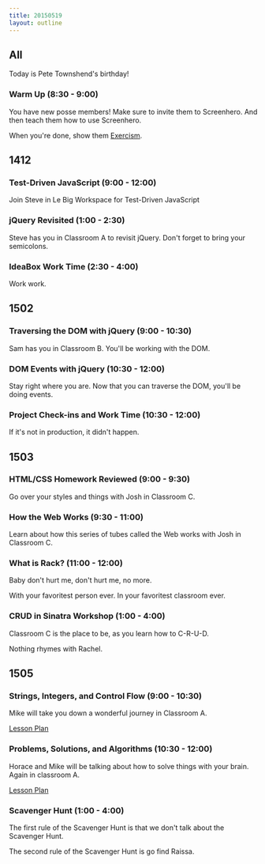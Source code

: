 ```yaml
---
title: 20150519
layout: outline
---
```


## All

Today is Pete Townshend's birthday!

### Warm Up (8:30 - 9:00)

You have new posse members! Make sure to invite them to Screenhero. And then teach them how to use Screenhero.

When you're done, show them [Exercism](http://exercism.io).



## 1412

### Test-Driven JavaScript (9:00 - 12:00)

Join Steve in Le Big Workspace for Test-Driven JavaScript

### jQuery Revisited (1:00 - 2:30)

Steve has you in Classroom A to revisit jQuery. Don't forget to bring your semicolons.

### IdeaBox Work Time (2:30 - 4:00)

Work work.


## 1502

### Traversing the DOM with jQuery (9:00 - 10:30)

Sam has you in Classroom B. You'll be working with the DOM. 

### DOM Events with jQuery (10:30 - 12:00)

Stay right where you are. Now that you can traverse the DOM, you'll be doing events. 

### Project Check-ins and Work Time (10:30 - 12:00)

If it's not in production, it didn't happen. 


## 1503

### HTML/CSS Homework Reviewed (9:00 - 9:30)

Go over your styles and things with Josh in Classroom C.


### How the Web Works (9:30 - 11:00)

Learn about how this series of tubes called the Web works with Josh in Classroom C.

### What is Rack? (11:00 - 12:00)

Baby don't hurt me, don't hurt me, no more. 

With your favoritest person ever. In your favoritest classroom ever.

### CRUD in Sinatra Workshop (1:00 - 4:00)

Classroom C is the place to be, as you learn how to C-R-U-D. 

Nothing rhymes with Rachel.


## 1505

### Strings, Integers, and Control Flow (9:00 - 10:30)

Mike will take you down a wonderful journey in Classroom A. 

[Lesson Plan](https://github.com/turingschool/lesson_plans/blob/master/ruby_01-object_oriented_programming_with_ruby/string_integers_and_control_flow.markdown)


### Problems, Solutions, and Algorithms (10:30 - 12:00)

Horace and Mike will be talking about how to solve things with your brain. Again in classroom A.

[Lesson Plan](https://github.com/turingschool/lesson_plans/blob/master/ruby_01-object_oriented_programming_with_ruby/problems_solutions_algorithms.markdown)

### Scavenger Hunt (1:00 - 4:00)

The first rule of the Scavenger Hunt is that we don't talk about the Scavenger Hunt.

The second rule of the Scavenger Hunt is go find Raissa.

